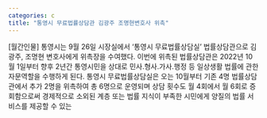 ```yaml
---
categories: c
title: "통영시 무료법률상담관 김광주 조명현변호사 위촉"
---
```

[월간인물] 통영시는 9월 26일 시장실에서 ‘통영시 무료법률상담실’ 법률상담관으로 김광주, 조명현 변호사에게 위촉장을 수여했다. 이번에 위촉된 법률상담관은 2022년 10월 1일부터 향후 2년간 통영시민을 상대로 민사․형사․가사․행정 등 일상생활 법률에 관한 자문역할을 수행하게 된다. 통영시 무료법률상담실은 오는 10월부터 기존 4명 법률상담관에서 추가 2명을 위촉하여 총 6명으로 운영되며 상담 횟수도 월 4회에서 월 6회로 증회함으로써 경제적으로 소외된 계층 또는 법률 지식이 부족한 시민에게 양질의 법률 서비스를 제공할 수 있는